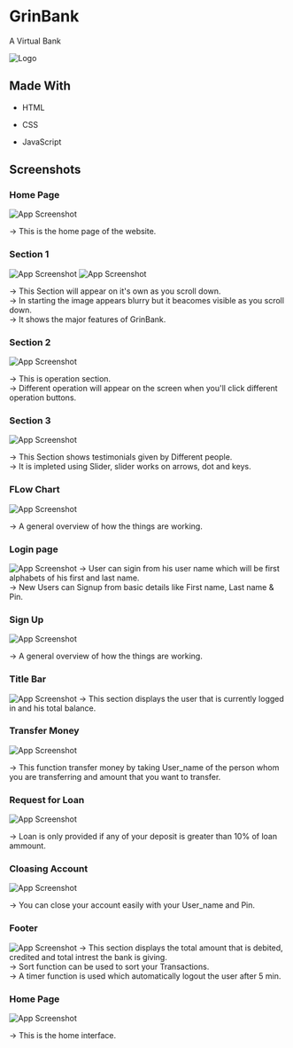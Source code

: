 
# GrinBank

A Virtual Bank


![Logo](https://github.com/ANURAG-PARMAR1/GrinBank/blob/master/icon.png?raw=true)


## Made With

- HTML

- CSS

- JavaScript


## Screenshots

### Home Page 

![App Screenshot](https://github.com/ANURAG-PARMAR1/GrinBank/blob/master/websiteHeader.png?raw=true) 

-> This is the home page of the website.

### Section 1

![App Screenshot](https://github.com/ANURAG-PARMAR1/GrinBank/blob/master/features1.png?raw=true) 
![App Screenshot](https://github.com/ANURAG-PARMAR1/GrinBank/blob/master/features2.png?raw=true) 

-> This Section will appear on it's own as you scroll down.\
-> In starting the image appears blurry but it beacomes visible as you scroll down.\
-> It shows the major features of GrinBank.


### Section 2

![App Screenshot](https://github.com/ANURAG-PARMAR1/GrinBank/blob/master/operations.png?raw=true) 

-> This is operation section.\
-> Different operation will appear on the screen when you'll click different operation buttons.

### Section 3

![App Screenshot](https://github.com/ANURAG-PARMAR1/GrinBank/blob/master/testimonials.png?raw=true) 

-> This Section shows testimonials given by Different people.\
-> It is impleted using Slider, slider works on arrows, dot and keys.


### FLow Chart

![App Screenshot](https://github.com/ANURAG-PARMAR1/My-Bank/blob/master/GrinBank-flowchart.png?raw=true) 

-> A general overview of how the things are working.

### Login page

![App Screenshot](https://github.com/ANURAG-PARMAR1/GrinBank/blob/master/homePage.png?raw=true) 
-> User can sigin from his user name which will be first alphabets of his first and last name.\
-> New Users can Signup from basic details like First name, Last name & Pin.

### Sign Up

![App Screenshot](https://github.com/ANURAG-PARMAR1/GrinBank/blob/master/signup.png?raw=true) 

-> A general overview of how the things are working.

### Title Bar

![App Screenshot](https://github.com/ANURAG-PARMAR1/GrinBank/blob/master/Title.png?raw=true)
-> This section displays the user that is currently logged in and his total balance.



### Transfer Money

![App Screenshot](https://github.com/ANURAG-PARMAR1/GrinBank/blob/master/Transfer.png?raw=true)

-> This function transfer money by taking User_name of the person whom you are transferring and amount that you want to transfer.



### Request for Loan 

![App Screenshot](https://github.com/ANURAG-PARMAR1/GrinBank/blob/master/Loan.png?raw=true)

-> Loan is only provided if any of your deposit is greater than 10% of loan ammount. 


### Cloasing Account

![App Screenshot](https://github.com/ANURAG-PARMAR1/GrinBank/blob/master/CloseAccount.png?raw=true)

-> You can close your account easily with your User_name and Pin.

### Footer

![App Screenshot](https://github.com/ANURAG-PARMAR1/GrinBank/blob/master/Footer.png?raw=true)
-> This section displays the total amount that is debited, credited and total intrest the bank is giving.\
-> Sort function can be used to sort your Transactions.\
-> A timer function is used which automatically logout the user after 5 min.



### Home Page 

![App Screenshot](https://github.com/ANURAG-PARMAR1/GrinBank/blob/master/inside.png?raw=true)

-> This is the home interface.


